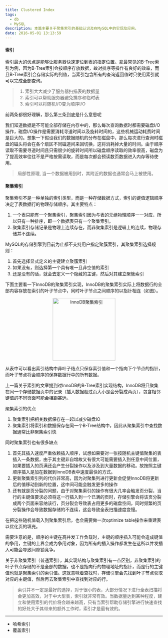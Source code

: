 ```yaml
---
title: Clustered Index
tags:
  - db
  - MySQL
description: 本篇主要关于聚集索引的基础认识及在MySQL中的实现及应用。
date: 2016-05-01 13:13:59
---
```



#### 索引

索引最大的优点是能够让服务器快速定位到表的指定位置。拿最常见的B-Tree索引为例，因为B-Tree索引会按顺序存放数据，故对排序等操作有良好的效率，而且B-Tree索引会存储实际的列值，当索引包含所有的查询返回值时只使用索引就可以完成全部查询。

> 1. 索引大大减少了服务器扫描表的数据量
> 2. 索引可以帮助服务器避免排序和临时表
> 3. 索引可以将随机I/O变为顺序I/O

前两条都很好理解，那么第三条到底是什么意思呢

我们知道数据是不可能全部存储在内存中的，那么每次查询数据时都需要磁盘I/O操作，磁盘I/O操作是需要消耗寻道时间以及旋转时间的，这些机械运动耗费时间是巨大的。想象一下假设我们的数据随机的分布在磁盘中，那么每次进行查询时磁盘的磁头将会在各个扇区不同磁道间来回切换，这将消耗掉大量的时间。由于顺序读取不需要寻道时间且只需很少的旋转时间所以磁盘顺序读取的效率很高，磁盘为了提高效率往往不是严格按需读取，而是每次都会预读数页数据进入内存等待使用。

> 局部性原理, 当一个数据被用到时，其附近的数据也通常会马上被使用。

#### 聚集索引

聚集索引不是一种单独的索引类型，而是一种存储数据方式，索引的键值逻辑顺序决定了表数据行的物理存储顺序。其主要特点：

1. 一个表只能有一个聚集索引，聚集索引因为与表的元组物理顺序一一对应，所以只有一种排序，即一个数据表只有一个聚集索引。
2. 聚集索引存储记录是物理上连续存在，而非聚集索引是逻辑上的连续，物理存储并不连续。

MySQL的存储引擎到目前为止都不支持用户指定聚簇索引，其聚集索引选择规则：

1. 首先选择显式定义的主键建立聚簇索引
2. 如果没有，则选择第一个具有唯一且非空值的索引
3. 还是没有的话，就会去定义一个隐藏的主键，然后对其建立聚簇索引

下面主要看一下InnoDB的聚集索引实现，InnoDB的聚集索引实际上将数据行的全部内容存放在索引的叶子节点中，同时叶子节点之间顺序的以指针相连（如图）。

<div align=center>
  <img src="http://7xsger.com1.z0.glb.clouddn.com/image/blog/Clustered-1.png" height="200" alt="InnoDB聚集索引"/>
</div>

从表中可以看出索引结构中非叶子结点只保存索引值和一个指向下个节点的指针，而叶子节点将会顺序的保存数据行中的所有数据。

上一篇关于索引的文章提到过InnoDB的B-Tree索引实现结构，InnoDB将只聚集在同一个存储数据页中的记录（插入数据超过页大小是会分裂成两页），包含相邻键值的不同页面可能会相距甚远。

聚集索引的优点

1. 聚集索引把相关数据保存在一起以减少磁盘IO
2. 聚集索引将索引和数据保存在同一个B-Tree结构中，因此从聚集索引中查找数据通常比非聚集索引快

同时聚集索引也有很多缺点

1. 首先其插入速度严重依赖插入顺序，试想如果要对一张按随机主键值聚集的表插入一条数据，由于其主键非自增故又有很大可能需要插入到任意中间位置，如果要插入的页满还会产生分裂操作以及涉及到大量数据的移动。故按照主键顺序插入是加在数据到InnoDB表中速度最快的方式。
2. 更新聚集索引列的代价非常高，因为对聚集列进行更新会促使InnoDB将更新后的值移动到新的位置，这中间可能会触发更多的操作
3. 还有就是页分裂的问题，由于对聚集索引的操作有很大几率会触发页分裂，当行的主键值要求必须将这一行插入到一个已满的页时，存储引擎会将该页分裂成两个页面来容纳该行，页分裂会导致表占用更多的磁盘空间，同时频繁的页分裂操作会导致数据存储的不连续，这会导致全表扫描速度变慢。

在把这些随机值载入到聚集索引后，也会需要做一次optimize table操作来重建表以优化页的填充。

需要注意的是，顺序的主键在高并发工作负载时，主键的顺序插入可能会造成键值的争用，主键的上界会成为争用对象，因为所有的插入操作都发生在这所以并发插入可能会导致间隙锁竞争。

关于非聚集索引（普通索引），其实现结构与聚集索引有一点区别，非聚集索引的叶子节点存储的不是全部的数据，也不是指向行的物理地址的指针，而是行的主键值也就是聚集索引的索引值。这就意味着查找时，存储引擎会先找到叶子节点获取对应的主键值，然后再去聚集索引中查找到对应的行。

> 索引并不一定是最好的选择，对于很小的表，大部分情况下进行全表扫描将会更加高效，对于中大型表，索引就非常有效。当数据量达到某种程度，建立和使用索引的代价将会越来越高，只有当索引帮助存储引擎进行快速查找的好处大于其带来的额外工作时，索引才是最有效的。

- - -

- 哈希索引
- 覆盖索引
